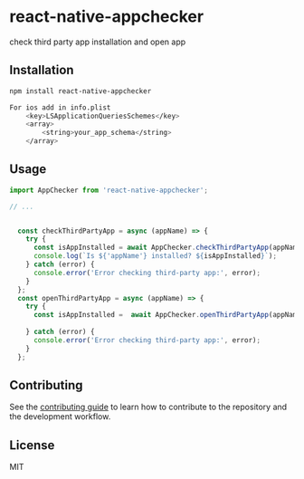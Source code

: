 # react-native-appchecker

check third party app installation and open app

## Installation

```sh
npm install react-native-appchecker

For ios add in info.plist
	<key>LSApplicationQueriesSchemes</key>
	<array>
		<string>your_app_schema</string>
	</array>

```

## Usage

```js
import AppChecker from 'react-native-appchecker';

// ...


  const checkThirdPartyApp = async (appName) => {
    try {
      const isAppInstalled = await AppChecker.checkThirdPartyApp(appName);
      console.log(`Is ${'appName'} installed? ${isAppInstalled}`);
    } catch (error) {
      console.error('Error checking third-party app:', error);
    }
  };
  const openThirdPartyApp = async (appName) => {
    try {
      const isAppInstalled =  await AppChecker.openThirdPartyApp(appName);
      
    } catch (error) {
      console.error('Error checking third-party app:', error);
    }
  };
```

## Contributing

See the [contributing guide](CONTRIBUTING.md) to learn how to contribute to the repository and the development workflow.

## License

MIT
